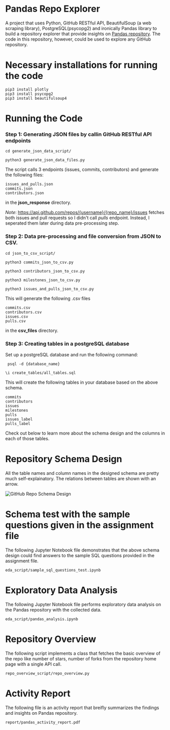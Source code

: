 # Pandas Repo Explorer
A project that uses Python, GitHub RESTful API, BeautifulSoup (a web scraping library), PostgreSQL(psycopg2) and ironically Pandas library to build a repository explorer that provide insights on [Pandas repository](https://github.com/pandas-dev/pandas). The code in this repository, however, could be used to explore any GitHub repository.

# Necessary installations for running the code
```
pip3 install plotly
pip3 install psycopg2
pip3 install beautifulsoup4
```

# Running the Code

### **Step 1:** Generating JSON files by callin GitHub RESTful API endpoints
```cd generate_json_data_script/ ```

```python3 generate_json_data_files.py ```

The script calls 3 endpoints (issues, commits, contributors) and generate the following files:
```
issues_and_pulls.json
commits.json
contributors.json
```
in the **json_response** directory.

*Note*: https://api.github.com/repos/{username}/{repo_name}/issues  fetches both issues and pull requests so I didn't call *pulls* endpoint. Instead, I seperated them later during data pre-processing step.

### **Step 2:**  Data pre-processing and file conversion from JSON to CSV.

``` cd json_to_csv_script/ ```

```python3 commits_json_to_csv.py```

```python3 contributors_json_to_csv.py```

```python3 milestones_json_to_csv.py```

```python3 issues_and_pulls_json_to_csv.py```

This will generate the following .csv files
```
commits.csv
contributors.csv
issues.csv
pulls.csv
```
in the **csv_files** directory.

### **Step 3:** Creating tables in a postgreSQL database 

Set up a postgreSQL database and run the following command:

``` psql -d {database_name}```

```\i create_tables/all_tables.sql```

This will create the following tables in your database based on the above schema.
```
commits
contributors
issues
milestones
pulls
issues_label
pulls_label
```
Check out below to learn more about the schema design and the columns in each of those tables.

# Repository Schema Design

All the table names and column names in the designed schema are pretty much self-explainatory. The relations between tables are shown with an arrow. 

![GitHub Repo Schema Design](schema_diagram/github_repo_schema_diagram_final.png)


# Schema test with the sample questions given in the assignment file

The following Jupyter Notebook file demonstrates that the above schema design could find answers to the sample SQL questions provided in the assignment file.

```eda_script/sample_sql_questions_test.ipynb```

# Exploratory Data Analysis

The following Jupyter Notebook file performs exploratory data analysis on the Pandas repository with the collected data.

```eda_script/pandas_analysis.ipynb```

# Repository Overview

The following script implements a class that fetches the basic overview of the repo like number of stars, number of forks from the repository home page with a single API call.

```repo_overview_script/repo_overview.py```

# Activity Report

The following file is an activity report that breifly summarizes the findings and insights on Pandas repository.

```report/pandas_activity_report.pdf```





